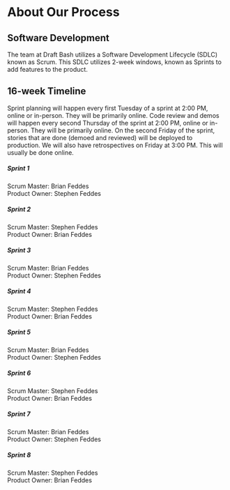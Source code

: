# About Our Process

## Software Development
The team at Draft Bash utilizes a Software Development Lifecycle (SDLC) known as Scrum. This SDLC utilizes 2-week windows, known as Sprints to add features to the product.

## 16-week Timeline
Sprint planning will happen every first Tuesday of a sprint at 2:00 PM, online or in-person. They will be primarily online.
Code review and demos will happen every second Thursday of the sprint at 2:00 PM, online or in-person. They will be primarily online.
On the second Friday of the sprint, stories that are done (demoed and reviewed) will be deployed to production.
We will also have retrospectives on Friday at 3:00 PM. This will usually be done online.

##### Sprint 1
Scrum Master: Brian Feddes<br>
Product Owner: Stephen Feddes<br>

##### Sprint 2
Scrum Master: Stephen Feddes<br>
Product Owner: Brian Feddes<br>

##### Sprint 3
Scrum Master: Brian Feddes<br>
Product Owner: Stephen Feddes<br>

##### Sprint 4
Scrum Master: Stephen Feddes<br>
Product Owner: Brian Feddes<br>

##### Sprint 5
Scrum Master: Brian Feddes<br>
Product Owner: Stephen Feddes<br>

##### Sprint 6
Scrum Master: Stephen Feddes<br>
Product Owner: Brian Feddes<br>

##### Sprint 7
Scrum Master: Brian Feddes<br>
Product Owner: Stephen Feddes<br>

##### Sprint 8
Scrum Master: Stephen Feddes<br>
Product Owner: Brian Feddes<br>
